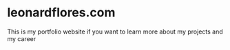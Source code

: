 # leonardflores.com

This is my portfolio website if you want to learn more about my projects and my career
